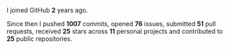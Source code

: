 I joined GitHub **2** years ago.

Since then I pushed **1007** commits, opened **76** issues, submitted **51** pull requests, received **25** stars across **11** personal projects and contributed to **25** public repositories.
